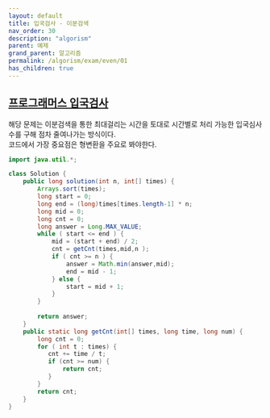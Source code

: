 ```yaml
---
layout: default
title: 입국검사 - 이분검색
nav_order: 30
description: "algorism"
parent: 예제
grand_parent: 알고리즘
permalink: /algorism/exam/even/01
has_children: true
---
```


## [프로그래머스 입국검사](https://programmers.co.kr/learn/courses/30/lessons/43238)
해당 문제는 이분검색을 통한 최대걸리는 시간을 토대로 시간별로 처리 가능한 입국심사수를 구해 점차 줄여나가는 방식이다.<br>
코드에서 가장 중요점은 형변환을 주요로 봐야한다.

```java
import java.util.*;

class Solution {
    public long solution(int n, int[] times) {
        Arrays.sort(times);
        long start = 0;
        long end = (long)times[times.length-1] * n;
        long mid = 0;
        long cnt = 0;
        long answer = Long.MAX_VALUE;
        while ( start <= end ) {
            mid = (start + end) / 2;
            cnt = getCnt(times,mid,n );
            if ( cnt >= n ) {
                answer = Math.min(answer,mid);
                end = mid - 1;
            } else {
                start = mid + 1;
            }
        }
        
        return answer;
    }
    public static long getCnt(int[] times, long time, long num) {
        long cnt = 0;
        for ( int t : times) {
           cnt += time / t;
           if (cnt >= num) {
               return cnt;
           }
        }
        return cnt;
    }
}
```